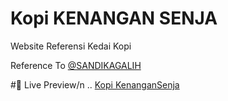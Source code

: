 # Kopi KENANGAN SENJA
Website Referensi Kedai Kopi

Reference To
[@SANDIKAGALIH](https://www.youtube.com/@sandhikagalihWPU)

#👀 Live Preview/n
.. [Kopi KenanganSenja](https://Kopi-KenanganSenja.balyawaffa.repl.co)

